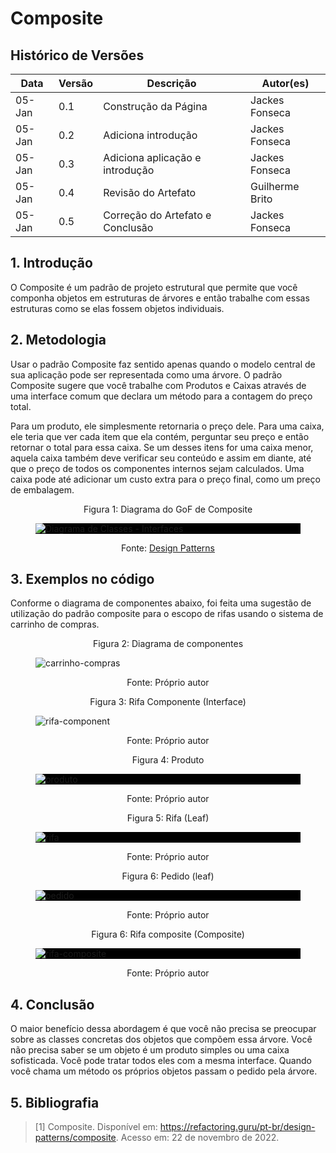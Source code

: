 # Composite

## Histórico de Versões

| Data   | Versão | Descrição                        | Autor(es)       |
|--------|--------|----------------------------------|-----------------|
| 05-Jan | 0.1    | Construção da Página             | Jackes Fonseca  |
| 05-Jan | 0.2    | Adiciona introdução              | Jackes Fonseca  |
| 05-Jan | 0.3    | Adiciona aplicação e introdução  | Jackes Fonseca  |
| 05-Jan | 0.4    | Revisão do Artefato              | Guilherme Brito |
| 05-Jan | 0.5    | Correção do Artefato e Conclusão | Jackes Fonseca  |

## 1. Introdução

O Composite é um padrão de projeto estrutural que permite que você componha objetos em estruturas de árvores e então trabalhe com essas estruturas como se elas fossem objetos individuais.

## 2. Metodologia

Usar o padrão Composite faz sentido apenas quando o modelo central de sua aplicação pode ser representada como uma árvore. O padrão Composite sugere que você trabalhe com Produtos e Caixas através de uma interface comum que declara um método para a contagem do preço total.

Para um produto, ele simplesmente retornaria o preço dele. Para uma caixa, ele teria que ver cada item que ela contém, perguntar seu preço e então retornar o total para essa caixa. Se um desses itens for uma caixa menor, aquela caixa também deve verificar seu conteúdo e assim em diante, até que o preço de todos os componentes internos sejam calculados. Uma caixa pode até adicionar um custo extra para o preço final, como um preço de embalagem.

<figure>
  <figcaption style="text-align: center !important">
    Figura 1: Diagrama do GoF de Composite
  </figcaption>

  <div style="background-color:#000">

  ![Diagrama de Classes - Interfaces](https://user-images.githubusercontent.com/53023400/210824670-121c6f87-b86f-4e03-986f-d0d3561e1d90.png)

  </div>

  <figcaption style="text-align: center !important">
    Fonte: <a href="https://refactoring.guru/pt-br/design-patterns/composite">Design Patterns</a>
  </figcaption>
</figure>

## 3. Exemplos no código

Conforme o diagrama de componentes abaixo, foi feita uma sugestão de utilização do padrão composite para o escopo de rifas usando o sistema de carrinho de compras.

<figure>
  <figcaption style="text-align: center !important">
    Figura 2: Diagrama de componentes
  </figcaption>

  ![carrinho-compras](https://user-images.githubusercontent.com/53023400/210902718-04109e26-2c1b-4460-b89f-56bdbe4886c7.png)

  <figcaption style="text-align: center !important">
    Fonte: Próprio autor
  </figcaption>
</figure>


<figure>
  <figcaption style="text-align: center !important">
    Figura 3: Rifa Componente (Interface)
  </figcaption>

  ![rifa-component](https://user-images.githubusercontent.com/53023400/210902779-5704171c-04a9-448c-8508-85c112369101.png)

  <figcaption style="text-align: center !important">
    Fonte: Próprio autor
  </figcaption>
</figure>


<figure>
  <figcaption style="text-align: center !important">
    Figura 4: Produto
  </figcaption>

  <div style="background-color:#000">

  ![produto](https://user-images.githubusercontent.com/53023400/210902908-91eb3ac5-a14b-4a06-a308-4f7e80ac50ba.png)

  </div>

  <figcaption style="text-align: center !important">
    Fonte: Próprio autor
  </figcaption>
</figure>

<figure>
  <figcaption style="text-align: center !important">
    Figura 5: Rifa (Leaf)
  </figcaption>

  <div style="background-color:#000">

  ![rifa](https://user-images.githubusercontent.com/53023400/210903001-8a9f5287-aacc-4c13-ab31-dff76544cbf3.png)

  </div>

  <figcaption style="text-align: center !important">
    Fonte: Próprio autor
  </figcaption>
</figure>


<figure>
  <figcaption style="text-align: center !important">
    Figura 6: Pedido (leaf)
  </figcaption>

  <div style="background-color:#000">

  ![pedido](https://user-images.githubusercontent.com/53023400/210904194-f296fba9-bb5e-49e9-8511-4008f347e35f.png)

  </div>

  <figcaption style="text-align: center !important">
    Fonte: Próprio autor
  </figcaption>
</figure>

<figure>
  <figcaption style="text-align: center !important">
    Figura 6: Rifa composite (Composite)
  </figcaption>

  <div style="background-color:#000">

  ![rifa-composite](https://user-images.githubusercontent.com/53023400/210904378-7b90846f-4f0f-4172-ac50-f7d82bcc6a88.png)

  </div>

  <figcaption style="text-align: center !important">
    Fonte: Próprio autor
  </figcaption>
</figure>

## 4. Conclusão
O maior benefício dessa abordagem é que você não precisa se preocupar sobre as classes concretas dos objetos que compõem essa árvore. Você não precisa saber se um objeto é um produto simples ou uma caixa sofisticada. Você pode tratar todos eles com a mesma interface. Quando você chama um método os próprios objetos passam o pedido pela árvore.

## 5. Bibliografia
> [1] Composite. Disponível em: <https://refactoring.guru/pt-br/design-patterns/composite>. Acesso em: 22 de novembro de 2022.
